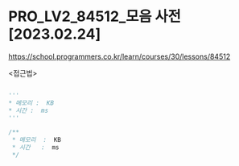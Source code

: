 # PRO_LV2_84512_모음 사전 [2023.02.24]

https://school.programmers.co.kr/learn/courses/30/lessons/84512

<접근법>

```

```

```python
'''
* 메모리 :  KB
* 시간 :  ms
'''


```

```java
/**
 * 메모리  :  KB
 * 시간   :  ms
 */


```
